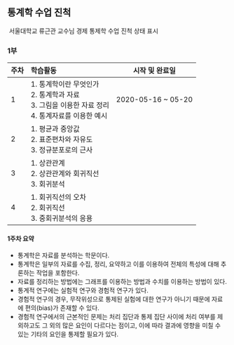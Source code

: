 ## 통계학 수업 진척

​	서울대학교 류근관 교수님 경제 통제학 수업 진척 상태 표시



### 1부

| 주차 | 학습활동                                                     | 시작 및 완료일      |
| ---- | :----------------------------------------------------------- | ------------------- |
| 1    | 1. 통계학이란 무엇인가 <br />2. 통계학과 자료 <br />3. 그림을 이용한 자료 정리 <br />4. 통계자료를 이용한 예시 | 2020-05-16  ~ 05-20 |
| 2    | 1. 평균과 중앙값<br />2. 표준편차와 자유도<br />3. 정규분포로의 근사 |                     |
| 3    | 1. 상관관계<br />2. 상관관계와 회귀직선<br />3. 회귀분석     |                     |
| 4    | 1. 회귀직선의 오차<br />2. 회귀직선<br />3. 중회귀분석의 응용 |                     |



#### **1주차 요약**

- 통계학은 자료를 분석하는 학문이다.
- 통계학은 일부의 자료를  수집, 정리, 요약하고 이를 이용하여 전체의 특성에 대해 추론하는 작업을 포함한다.
- 자료를 정리하는 방법에는 그래프를 이용하는 방법과 수치를 이용하는 방법이 있다.
- 통계적 연구에는 실험적 연구와 경험적 연구가 있다.
- 경험적 연구의 경우, 무작위성으로 통제된 실험에 대한 연구가 아니기 때문에 자료에 편의(bias)가 존재할 수 있다.
- 경험적 연구에서의 근본적인 문제는 처리 집단과 통제 집단 사이에 처리 여부를 제외하고도 그 외의 많은 요인이 다르다는 점이고, 이에 따라 결과에 영향을 미칠 수 있는 기타의 요인을 통제할 필요가 있다.